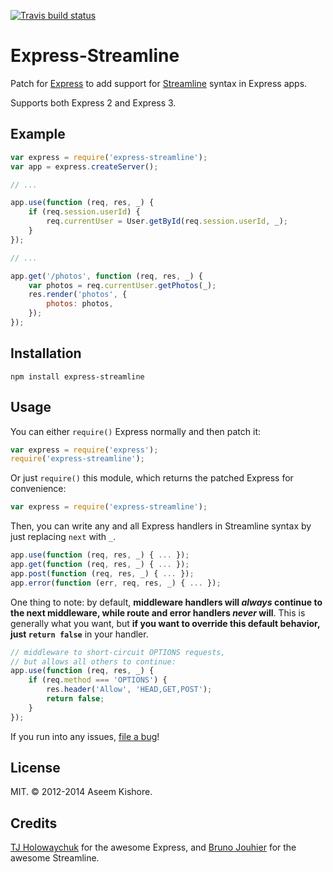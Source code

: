 [![Travis build status](https://travis-ci.org/aseemk/express-streamline.png?branch=master)](https://travis-ci.org/aseemk/express-streamline)

# Express-Streamline

Patch for [Express](http://expressjs.com/) to add support for
[Streamline](https://github.com/Sage/streamlinejs) syntax in Express apps.

Supports both Express 2 and Express 3.

## Example

```js
var express = require('express-streamline');
var app = express.createServer();

// ...

app.use(function (req, res, _) {
    if (req.session.userId) {
        req.currentUser = User.getById(req.session.userId, _);
    }
});

// ...

app.get('/photos', function (req, res, _) {
    var photos = req.currentUser.getPhotos(_);
    res.render('photos', {
        photos: photos,
    });
});
```

## Installation

```
npm install express-streamline
```

## Usage

You can either `require()` Express normally and then patch it:

```js
var express = require('express');
require('express-streamline');
```

Or just `require()` this module, which returns the patched Express for
convenience:

```js
var express = require('express-streamline');
```

Then, you can write any and all Express handlers in Streamline syntax by just
replacing `next` with `_`.

```js
app.use(function (req, res, _) { ... });
app.get(function (req, res, _) { ... });
app.post(function (req, res, _) { ... });
app.error(function (err, req, res, _) { ... });
```

One thing to note: by default, **middleware handlers will *always* continue to
the next middleware, while route and error handlers *never* will**. This is
generally what you want, but **if you want to override this default behavior,
just `return false`** in your handler.

```js
// middleware to short-circuit OPTIONS requests,
// but allows all others to continue:
app.use(function (req, res, _) {
    if (req.method === 'OPTIONS') {
        res.header('Allow', 'HEAD,GET,POST');
        return false;
    }
});
```

If you run into any issues, [file a bug](https://github.com/aseemk/express-streamline/issues/)!

## License

MIT. &copy; 2012-2014 Aseem Kishore.

## Credits

[TJ Holowaychuk](https://github.com/visionmedia) for the awesome Express, and
[Bruno Jouhier](https://github.com/bjouhier) for the awesome Streamline.
